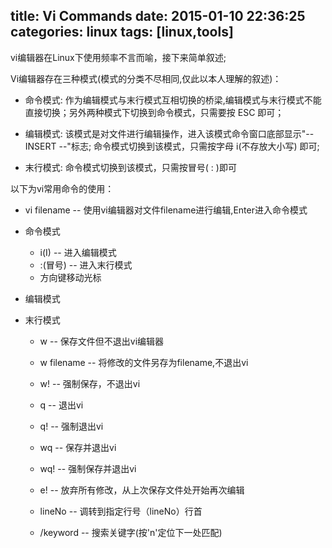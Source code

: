   title: Vi Commands
date: 2015-01-10 22:36:25
categories: linux
tags: [linux,tools]
---
vi编辑器在Linux下使用频率不言而喻，接下来简单叙述;

Vi编辑器存在三种模式(模式的分类不尽相同,仅此以本人理解的叙述)：

- 命令模式: 作为编辑模式与末行模式互相切换的桥梁,编辑模式与末行模式不能直接切换；另外两种模式下切换到命令模式，只需要按 ESC 即可；

- 编辑模式: 该模式是对文件进行编辑操作，进入该模式命令窗口底部显示"-- INSERT --"标志; 命令模式切换到该模式，只需按字母 i(不存放大小写) 即可;

- 末行模式: 命令模式切换到该模式，只需按冒号( : )即可

以下为vi常用命令的使用：	

- vi filename -- 使用vi编辑器对文件filename进行编辑,Enter进入命令模式

- 命令模式

	- i(I) -- 进入编辑模式
	- :(冒号) -- 进入末行模式
	- 方向键移动光标
	 
- 编辑模式


- 末行模式
	
	- w -- 保存文件但不退出vi编辑器
	- w filename -- 将修改的文件另存为filename,不退出vi
	- w! -- 强制保存，不退出vi
	- q -- 退出vi
	- q! -- 强制退出vi
	- wq -- 保存并退出vi 
	- wq! -- 强制保存并退出vi
	- e! -- 放弃所有修改，从上次保存文件处开始再次编辑

	- lineNo -- 调转到指定行号（lineNo）行首
	- /keyword -- 搜索关键字(按'n'定位下一处匹配)

